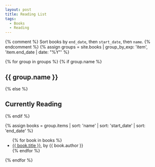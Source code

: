 ```yaml
---
layout: post
title: Reading List
tags:
  - Books
  - Reading
---
```


{% comment %}
Sort books by `end_date`, then `start_date`, then `name`.
{% endcomment %}
{% assign groups = site.books | group_by_exp: 'item', 'item.end_date | date: "%Y"' %}

{% for group in groups %}
  {% if group.name %}
  <h2>{{ group.name }}</h2>
  {% else %}
  <h2>Currently Reading</h2>
  {% endif %}

  {% assign books = group.items | sort: 'name' | sort: 'start_date' | sort: 'end_date' %}
  <ul>
  {% for book in books %}
    <li><a href="{{ book.link }}" target="_blank">{{ book.title }}</a>, by {{ book.author }}</li>
  {% endfor %}
  </ul>
{% endfor %}
